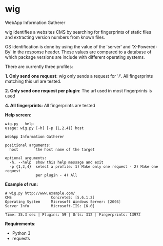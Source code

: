 wig
===

WebApp Information Gatherer


wig identifies a websites CMS by searching for fingerprints of static files and extracting version numbers from known files.

OS identification is done by using the value of the 'server' and 'X-Powered-By' in the response header. 
These values are compared to a database of which package versions are include with different operating systems.

There are currently three profiles:

**1. Only send one request:** wig only sends a request for '/'. All fingerprints matching this url are tested.

**2. Only send one request per plugin:** The url used in most fingerprints is used

**4. All fingerprints:** All fingerprints are tested


**Help screen:**
```
wig.py --help
usage: wig.py [-h] [-p {1,2,4}] host

WebApp Information Gatherer

positional arguments:
  host        the host name of the target

optional arguments:
  -h, --help  show this help message and exit
  -p {1,2,4}  select a profile: 1) Make only one request - 2) Make one request
              per plugin - 4) All
```

**Example of run:**

```
# wig.py http://www.example.com/
CMS                  Concrete5: [5.6.1.2]
Operating System     Microsoft Windows Server: [2003]
Server Info          Microsoft-IIS: [6.0]
______________________________________________________________
Time: 35.3 sec | Plugins: 59 | Urls: 312 | Fingerprints: 13972
```

**Requirements:**

- Python 3
- requests
